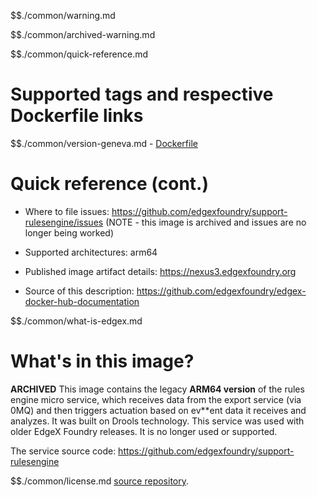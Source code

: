$$./common/warning.md

$$./common/archived-warning.md

$$./common/quick-reference.md

# Supported tags and respective Dockerfile links

$$./common/version-geneva.md
        - [Dockerfile](https://github.com/edgexfoundry/support-rulesengine/blob/edinburgh/Attribution.txt)

# Quick reference (cont.)

- Where to file issues: https://github.com/edgexfoundry/support-rulesengine/issues (NOTE - this image is archived and issues are no longer being worked)

- Supported architectures: arm64

- Published image artifact details: https://nexus3.edgexfoundry.org

- Source of this description: https://github.com/edgexfoundry/edgex-docker-hub-documentation

$$./common/what-is-edgex.md

# What's in this image?

**ARCHIVED**
This image contains the legacy **ARM64 version** of the rules engine micro service, which receives data from the export service (via 0MQ) and then triggers actuation based on ev**ent data it receives and analyzes. It was built on Drools technology.  This service was used with older EdgeX Foundry releases.  It is no longer used or supported.

The service source code: https://github.com/edgexfoundry/support-rulesengine

$$./common/license.md
[source repository](https://github.com/edgexfoundry/support-rulesengine/blob/v1.2.1/Attribution.txt).